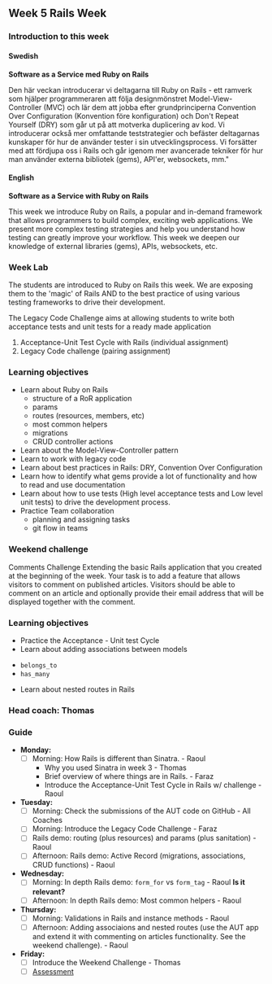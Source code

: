 ## Week 5 Rails Week
### Introduction to this week

#### Swedish
**Software as a Service med Ruby on Rails**

Den här veckan introducerar vi deltagarna till Ruby on Rails - ett ramverk som hjälper programmeraren att följa designmönstret Model-View-Controller (MVC) och lär dem att jobba efter grundprinciperna Convention Over Configuration (Konvention före konfiguration) och Don't Repeat Yourself (DRY) som går ut på att motverka duplicering av kod. Vi introducerar också mer omfattande teststrategier och befäster deltagarnas kunskaper för hur de använder tester i sin utvecklingsprocess. Vi forsätter med att fördjupa oss i Rails och går igenom mer avancerade tekniker för hur man använder externa bibliotek (gems), API'er, websockets, mm."

#### English
**Software as a Service with Ruby on Rails**

This week we introduce Ruby on Rails, a popular and in-demand framework that allows programmers to build complex, exciting web applications. We present more complex testing strategies and help you understand how testing can greatly improve your workflow. This week we deepen our knowledge of external libraries (gems), APIs, websockets, etc.

### Week Lab
The students are introduced to Ruby on Rails this week. We are exposing them to the 'magic' of Rails AND to the best practice of using various testing frameworks to drive their development.

The Legacy Code Challenge aims at allowing students to write both acceptance tests and unit tests for a ready made application
1. Acceptance-Unit Test Cycle with Rails (individual assignment)
2. Legacy Code challenge (pairing assignment)


### Learning objectives
* Learn about Ruby on Rails
  - structure of a RoR application
  - params
  - routes (resources, members, etc)
  - most common helpers
  - migrations
  - CRUD controller actions
* Learn about the Model-View-Controller pattern
* Learn to work with legacy code
* Learn about best practices in Rails: DRY, Convention Over Configuration
* Learn how to identify what gems provide a lot of functionality and how to read and use documentation
* Learn about how to use tests (High level acceptance tests and Low level unit tests) to drive the development process.
* Practice Team collaboration
  - planning and assigning tasks
  - git flow in teams

### Weekend challenge
Comments Challenge
Extending the basic Rails application that you created at the beginning  of the week. Your task is to add a feature that allows visitors to comment on published articles. Visitors should be able to comment on an article and optionally provide their email address that will be displayed together with the comment.

### Learning objectives
* Practice the Acceptance - Unit test Cycle
* Learn about adding associations between models
 - `belongs_to`
 - `has_many`
* Learn about nested routes in Rails

### Head coach: Thomas

### Guide
- **Monday:**
  - [ ] Morning: How Rails is different than Sinatra. - Raoul
    - Why you used Sinatra in week 3 - Thomas
    - Brief overview of where things are in Rails. - Faraz
    - Introduce the Acceptance-Unit Test Cycle in Rails w/ challenge - Raoul
- **Tuesday:**
  - [ ] Morning: Check the submissions of the AUT code on GitHub - All Coaches
  - [ ] Morning: Introduce the Legacy Code Challenge - Faraz
  - [ ] Rails demo: routing (plus resources) and params (plus sanitation) - Raoul
  - [ ] Afternoon: Rails demo: Active Record (migrations, associations, CRUD functions) - Raoul
- **Wednesday:**
  - [ ] Morning: In depth Rails demo: `form_for` vs `form_tag` - Raoul **Is it relevant?**
  - [ ] Afternoon: In depth Rails demo: Most common helpers - Raoul
- **Thursday:**
  - [ ] Morning: Validations in Rails and instance methods - Raoul
  - [ ] Afternoon: Adding associaions and nested routes (use the AUT app and extend it with commenting on articles functionality. See the weekend challenge). - Raoul
- **Friday:**
  - [ ] Introduce the Weekend Challenge - Thomas 
  - [ ] [Assessment](https://github.com/CraftAcademy/coach-guides/blob/master/miscellaneous/assessments/week_5_assessment.md)
